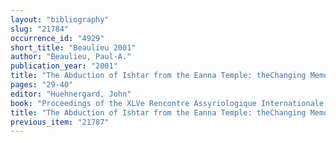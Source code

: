 ```yaml
---
layout: "bibliography"
slug: "21784"
occurrence_id: "4929"
short_title: "Beaulieu 2001"
author: "Beaulieu, Paul-A."
publication_year: "2001"
title: "The Abduction of Ishtar from the Eanna Temple: theChanging Memories of an Event"
pages: "29-40"
editor: "Huehnergard, John"
book: "Proceedings of the XLVe Rencontre Assyriologique Internationale, Part I, Harvard University: Historiography in the Cuneiform World (Bethesda 2001),"
title: "The Abduction of Ishtar from the Eanna Temple: theChanging Memories of an Event"
previous_item: "21787"
---
```

